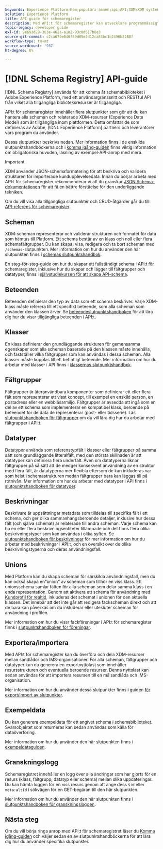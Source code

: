 ```yaml
---
keywords: Experience Platform;hem;populära ämnen;api;API;XDM;XDM system;experience data model;Experience data model;experience data model;data model;data model;data model;schema register;schemaregister;
solution: Experience Platform
title: API-guide för schemaregister
description: Med API:t för schemaregister kan utvecklare programmässigt hantera alla scheman och relaterade XDM-resurser (Experience Data Model) inom Adobe Experience Platform. Följ den här vägledningen när du vill lära dig hur du utför nyckelåtgärder med API:t.
topic-legacy: developer guide
exl-id: 9e693d29-303e-462a-a1e2-93c0d517b8e3
source-git-commit: c2ca679e046f59d05e2d12ca83bc1b2496b2288f
workflow-type: tm+mt
source-wordcount: '987'
ht-degree: 0%

---
```


# [!DNL Schema Registry] API-guide

[!DNL Schema Registry] används för att komma åt schemabiblioteket i Adobe Experience Platform, med ett användargränssnitt och RESTful API från vilket alla tillgängliga biblioteksresurser är tillgängliga.

API:t för schemaregister innehåller flera slutpunkter som gör att du kan hantera alla scheman och relaterade XDM-resurser (Experience Data Model) som är tillgängliga inom plattformen. Detta omfattar de som definieras av Adobe, [!DNL Experience Platform] partners och leverantörer vars program du använder.

Dessa slutpunkter beskrivs nedan. Mer information finns i de enskilda slutpunktshandböckerna och i [komma igång-guiden](./getting-started.md) finns viktig information om obligatoriska huvuden, läsning av exempel-API-anrop med mera.

>[!IMPORTANT]
>
>XDM använder JSON-schemaformatering för att beskriva och validera strukturen för importerade kundupplevelsedata. Innan du börjar arbeta med API:t för schemaregister rekommenderar vi att du granskar [JSON Schema-dokumentationen](https://json-schema.org/) för att få en bättre förståelse för den underliggande tekniken.

Om du vill visa alla tillgängliga slutpunkter och CRUD-åtgärder går du till [API-referens för schemaregister](https://www.adobe.io/apis/experienceplatform/home/api-reference.html#!acpdr/swagger-specs/schema-registry.yaml).

## Scheman

XDM-scheman representerar och validerar strukturen och formatet för data som hämtas till Platform. Ett schema består av en klass och noll eller flera schemafältgrupper. Du kan skapa, visa, redigera och ta bort scheman med `/schemas`-slutpunkten. Mer information om hur du använder den här slutpunkten finns i [schemas slutpunktshandbok](./schemas.md).

En steg-för-steg-guide om hur du skapar ett fullständigt schema i API:t för schemaregister, inklusive hur du skapar och lägger till fältgrupper och datatyper, finns i [självstudiekursen för att skapa API-schema](../tutorials/create-schema-api.md).

## Beteenden

Beteenden definierar den typ av data som ett schema beskriver. Varje XDM-klass måste referera till ett specifikt beteende, som alla scheman som använder den klassen ärver. Se [beteendeslutpunktshandboken](./behaviors.md) för att lära dig hur du visar tillgängliga beteenden i API:t.

## Klasser

En klass definierar den grundläggande strukturen för gemensamma egenskaper som alla scheman baserade på den klassen måste innehålla, och fastställer vilka fältgrupper som kan användas i dessa scheman. Alla klasser måste kopplas till ett befintligt beteende. Mer information om hur du arbetar med klasser i API finns i [klassernas slutpunktshandbok](./classes.md).

## Fältgrupper

Fältgrupper är återanvändbara komponenter som definierar ett eller flera fält som representerar ett visst koncept, till exempel en enskild person, en postadress eller en webbläsarmiljö. Fältgrupper är avsedda att ingå som en del av ett schema som implementerar en kompatibel klass, beroende på beteendet för de data de representerar (post- eller tidsserie). Läs [slutpunktshandboken för fältgrupper](./field-groups.md) om du vill lära dig hur du arbetar med fältgrupper i API:t.

## Datatyper

Datatyper används som referenstypfält i klasser eller fältgrupper på samma sätt som grundläggande litteralfält, med den största skillnaden är att datatyper kan definiera flera underfält. Även om datatyperna liknar fältgrupper på så sätt att de medger konsekvent användning av en struktur med flera fält, är datatyperna mer flexibla eftersom de kan inkluderas var som helst i schemastrukturen medan fältgrupper bara kan läggas till på rotnivån. Mer information om hur du arbetar med datatyper i API finns i [slutpunktshandboken för datatyper](./data-types.md).

## Beskrivningar

Beskrivare är uppsättningar metadata som tilldelas till specifika fält i ett schema, och ger olika sammanhangsberoende detaljer, inklusive hur dessa fält (och själva schemat) är relaterade till andra scheman. Varje schema kan ha en eller flera beskrivningsentiteter tillämpade och det finns flera olika beskrivningstyper som kan användas i olika syften. Se [slutpunktshandboken för beskrivningar](./descriptors.md) för mer information om hur du arbetar med beskrivningar i API:t, och en översikt över de olika beskrivningstyperna och deras användningsfall.

## Unions

Med Platform kan du skapa scheman för särskilda användningsfall, men du kan också skapa en&quot;union&quot; av scheman som tillhör en viss klass. Ett unionsschema samlar fälten för alla scheman som delar samma klass i en enda representation. Genom att aktivera ett schema för användning med [Kundprofil för realtid](../../profile/home.md), inkluderas det schemat i unionen för den aktuella klassen. Det innebär att det inte går att redigera fackscheman direkt och att de bara kan påverkas om du inkluderar eller utesluter scheman för användning i profilen.

Mer information om hur du visar fackföreningar i API:t för schemaregister finns i [slutpunktshandboken för föreningar](./unions.md).

## Exportera/importera

Med API:t för schemaregister kan du överföra och dela XDM-resurser mellan sandlådor och IMS-organisationer. För alla scheman, fältgrupper och datatyper kan du generera en exportnyttolast som innehåller resursstrukturen och eventuella beroende resurser. Denna nyttolast kan sedan användas för att importera resursen till en målsandlåda och IMS-organisation.

Mer information om hur du använder dessa slutpunkter finns i guiden [för export/import av slutpunkter](./export-import.md).

## Exempeldata

Du kan generera exempeldata för ett angivet schema i schemabiblioteket. Svarsobjektet som returneras kan sedan användas som källa för dataöverföring.

Mer information om hur du använder den här slutpunkten finns i [exempeldataguiden](./sample-data.md).

## Granskningslogg

Schemaregistret innehåller en logg över alla ändringar som har gjorts för en resurs (klass, fältgrupp, datatyp eller schema) mellan olika uppdateringar. Du kan hämta loggen för en viss resurs genom att ange dess `$id` eller `meta:altId` i sökvägen för en GET-begäran till den här slutpunkten.

Mer information om hur du använder den här slutpunkten finns i [slutpunktshandboken för granskningsloggen](./audit-log.md).

## Nästa steg

Om du vill börja ringa anrop med API:t för schemaregistret läser du [Komma igång-guiden](./getting-started.md) och väljer sedan en av slutpunktshandböckerna för att lära dig hur du använder specifika slutpunkter.
